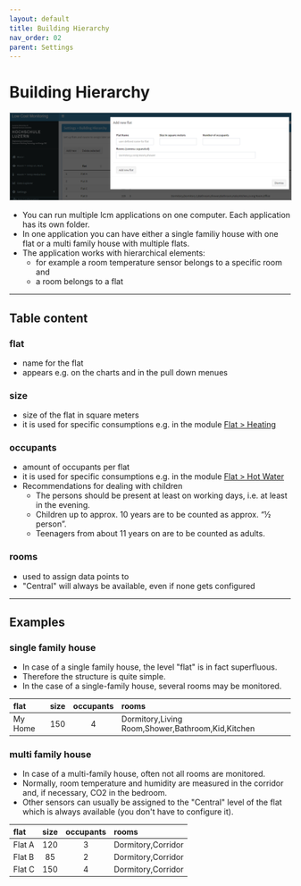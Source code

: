 ```yaml
---
layout: default
title: Building Hierarchy
nav_order: 02
parent: Settings
---
```


# Building Hierarchy
<img src="https://raw.githubusercontent.com/hslu-ige-laes/lcm/master/docs/assets/images/settingsBldgHierarchy_02.PNG" style="border:1px solid lightgrey"/><br>
- You can run multiple lcm applications on one computer. Each application has its own folder.
- In one application you can have either a single familiy house with one flat or a multi family house with multiple flats.
- The application works with hierarchical elements:
  - for example a room temperature sensor belongs to a specific room and
  - a room belongs to a flat

<hr>

## Table content
### flat
- name for the flat
- appears e.g. on the charts and in the pull down menues

### size
- size of the flat in square meters
- it is used for specific consumptions e.g. in the module [Flat > Heating](https://hslu-ige-laes.github.io/lcm/docs/modules/flatHeating)

### occupants
- amount of occupants per flat
- it is used for specific consumptions e.g. in the module [Flat > Hot Water](https://hslu-ige-laes.github.io/lcm/docs/modules/flatHotWater)
- Recommendations for dealing with children
  - The persons should be present at least on working days, i.e. at least in the evening.
  - Children up to approx. 10 years are to be counted as approx. “½ person”.
  - Teenagers from about 11 years on are to be counted as adults.

### rooms
- used to assign data points to
- "Central" will always be available, even if none gets configured

<hr>

## Examples
### single family house
- In case of a single family house, the level "flat" is in fact superfluous.
- Therefore the structure is quite simple.
- In the case of a single-family house, several rooms may be monitored.

| flat | size | occupants | rooms |
|:-|:-:|:-:|:-|
| My Home | 150 | 4 | Dormitory,Living Room,Shower,Bathroom,Kid,Kitchen |

### multi family house
- In case of a multi-family house, often not all rooms are monitored.
- Normally, room temperature and humidity are measured in the corridor and, if necessary, CO2 in the bedroom.
- Other sensors can usually be assigned to the "Central" level of the flat which is always available (you don't have to configure it).  

| flat | size | occupants | rooms |
|:-|:-:|:-:|:-|
| Flat A | 120 | 3 | Dormitory,Corridor |
| Flat B | 85 | 2 | Dormitory,Corridor |
| Flat C | 150 | 4 | Dormitory,Corridor |